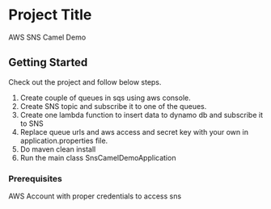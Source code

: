 # Project Title

AWS SNS Camel Demo

## Getting Started

Check out the project and follow below steps.

1. Create couple of queues in sqs using aws console.
2. Create SNS topic and subscribe it to one of the queues.
3. Create one lambda function to insert data to dynamo db and subscribe it to SNS
4. Replace queue urls and aws access and secret key with your own in application.properties file.
5. Do maven clean install
6. Run the main class SnsCamelDemoApplication 


### Prerequisites

AWS Account with proper credentials to access sns


 
